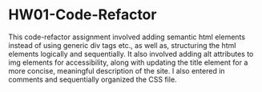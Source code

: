 # HW01-Code-Refactor

This code-refactor assignment involved adding semantic html elements instead of using generic div tags etc., as well as, structuring the html elements logically and sequentially. It also involved adding alt attributes to img elements for accessibility, along with updating the title element for a more concise, meaningful description of the site. I also entered in comments and sequentially organized the CSS file. 
